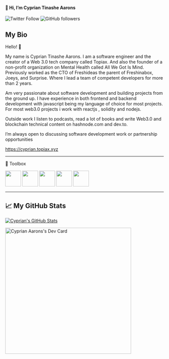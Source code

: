  #### 👋 Hi, I’m  Cyprian Tinashe Aarons
 
 ![Twitter Follow](https://img.shields.io/twitter/follow/cyprianaarons?style=social) ![GitHub followers](https://img.shields.io/github/followers/cypriantinasheaarons?style=social)
 
 ## My Bio
 
Hello! 🙂

My name is Cyprian Tinashe Aarons. I am a software engineer and the creator of a Web 3.0 tech company called Topiax. And also the founder of a non-profit organization on Mental Health called All We Got Is Mind. Previously worked as the CTO of Freshideas the parent of Freshinabox, Joeys, and Surprise. Where I lead a team of competent developers for more than 2 years.

Am very passionate about software development and building projects from the ground up. I have experience in both frontend and backend development with javascript being my language of choice for most projects. For most web3.0 projects i work with reactjs , solidity and nodejs.

Outside work I listen to podcasts, read a lot of books and write Web3.0 and blockchain technical content on hashnode.com and dev.to.

I’m always open to discussing software development work or partnership opportunities

https://cyprian.topiax.xyz

---

🧰 Toolbox

<img src="https://cdn.worldvectorlogo.com/logos/nodejs-icon.svg"  width="50" height="50"/> 
<img src="https://cdn.worldvectorlogo.com/logos/mongodb-icon-1.svg"  width="50" height="50"/> 
<img src="https://cdn.worldvectorlogo.com/logos/react-2.svg" width="50" height="50"/> 
<img src="https://cdn.worldvectorlogo.com/logos/next-js.svg"  width="50" height="50"/> 
<img src="https://cdn.worldvectorlogo.com/logos/solidity.svg"  width="50" height="50"/> 

---

## &#x1f4c8; My GitHub Stats

[![Cyprian's GitHub Stats](https://github-readme-stats.vercel.app/api?username=CyprianTinasheAarons&show_icons=true&theme=radical&count_private=true&include_all_commits=true)](https://github.com/CyprianTinasheAarons)

<a href="https://app.daily.dev/CyprianKing2"><img src="https://api.daily.dev/devcards/73fe4af11d544cc598514ad7fcc58dc0.png?r=2mp" width="400" alt="Cyprian Aarons's Dev Card"/></a>
